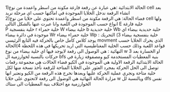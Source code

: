 1)الحالة الابتدائية :هي عبارة عن رقعة فارغة مكونة من اسطر واعمدة من نوع cell  بعد انشاء الرقعة ندخل الخلايا الموجودة في اماكنها حسب اي مرحلة نريد  
2)فضاء الحالة: هي الرقعة مكونة من اسطر واعمدة تحتوي على خلايا من نوع cell ولها انواع حسب الموجودة في اللعبة وانا عبرت عنها بالشكل التالي 
E خلية فارغة  
P خلية بنفسجية 
r خلية حمراء 
W خلية بيضاء 
b خلية حديدية 
Wb خلية حديدية بيضاء اي موجودة في دائرة بيضاء 
Wr خلية حمراء بيضاء 
Wp خلية بنفسجية بيضاء
3) التحريك : يوجد كلاس كامل خاص بالحركة فيه التابع الرئيسي movment الذي يحرك الخلايا حسب قواعد اللعبة وذلك حسب الخلية المغناطيسية التي اريد تحريكها في هذه اللحظة 
4)الحالة النهائية : هي الوصول الى رقعة لايوجد فيها اي خلية بيضاء من نوع w او الخسارة بعد 3 حركات 
بالنسبة لخوارزمية ال bfs 
بنية المعطيات المستخدمة كيو 
ومصفوفة زيارة 
في الحالة الابتدائية الرقعة الاولية هي الموجودة في الكيو 
فضاء الحالات هي مجموعة رقعات توصل الى الحل 
الحركة بمجرد العثور على الخلايا المتاحة للرقعة نأخذ نسخة منها لكل خلية متاحة ونجري عملية الحركة عليها وبعدها نخرج هذه الرقعة من الكيو ونعتبر انها مزارة 
الحالة النهائية هي الوضول الى رقعة لاتحتوي على خلايا w 
ويالنسبة لل dfs  نفس الخوارزمية مع اختلاف بنية المعطيات الى ستاك
